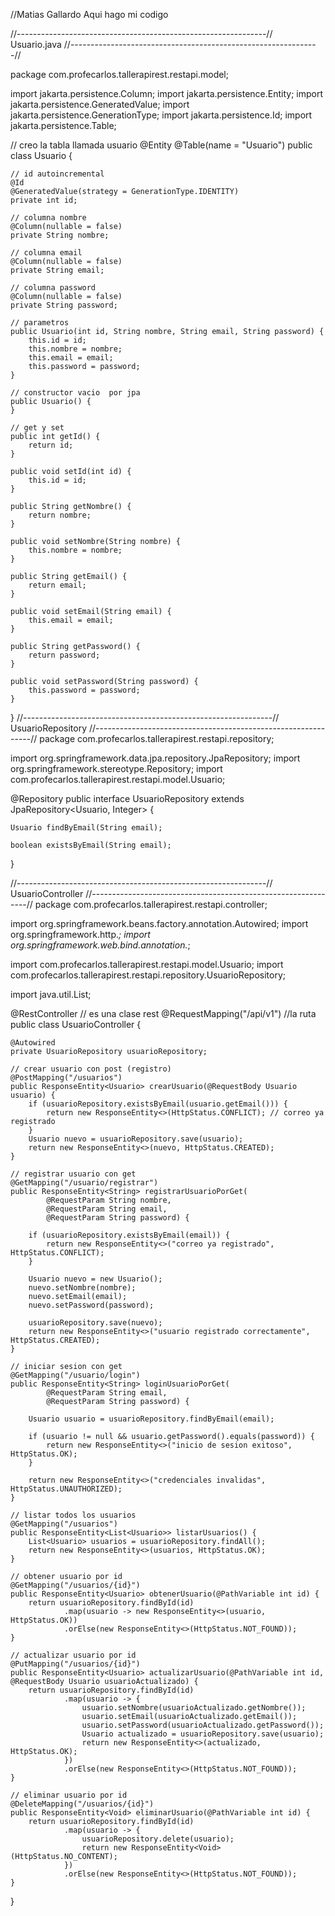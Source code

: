 //Matias Gallardo Aqui hago mi codigo 

//--------------------------------------------------------------//
Usuario.java 
//--------------------------------------------------------------//

package com.profecarlos.tallerapirest.restapi.model;

import jakarta.persistence.Column;
import jakarta.persistence.Entity;
import jakarta.persistence.GeneratedValue;
import jakarta.persistence.GenerationType;
import jakarta.persistence.Id;
import jakarta.persistence.Table;

// creo la tabla llamada usuario
@Entity
@Table(name = "Usuario")
public class Usuario {

    // id autoincremental
    @Id
    @GeneratedValue(strategy = GenerationType.IDENTITY)
    private int id;

    // columna nombre
    @Column(nullable = false)
    private String nombre;

    // columna email
    @Column(nullable = false)
    private String email;

    // columna password
    @Column(nullable = false)
    private String password;

    // parametros
    public Usuario(int id, String nombre, String email, String password) {
        this.id = id;
        this.nombre = nombre;
        this.email = email;
        this.password = password;
    }

    // constructor vacio  por jpa
    public Usuario() {
    }

    // get y set
    public int getId() {
        return id;
    }

    public void setId(int id) {
        this.id = id;
    }

    public String getNombre() {
        return nombre;
    }

    public void setNombre(String nombre) {
        this.nombre = nombre;
    }

    public String getEmail() {
        return email;
    }

    public void setEmail(String email) {
        this.email = email;
    }

    public String getPassword() {
        return password;
    }

    public void setPassword(String password) {
        this.password = password;
    }
}
//--------------------------------------------------------------//
UsuarioRepository
//--------------------------------------------------------------//
package com.profecarlos.tallerapirest.restapi.repository;

import org.springframework.data.jpa.repository.JpaRepository;
import org.springframework.stereotype.Repository;
import com.profecarlos.tallerapirest.restapi.model.Usuario;

@Repository
public interface UsuarioRepository extends JpaRepository<Usuario, Integer> {

    Usuario findByEmail(String email);

    boolean existsByEmail(String email);
}

//--------------------------------------------------------------//
UsuarioController
//--------------------------------------------------------------//
package com.profecarlos.tallerapirest.restapi.controller;

import org.springframework.beans.factory.annotation.Autowired;
import org.springframework.http.*;
import org.springframework.web.bind.annotation.*;

import com.profecarlos.tallerapirest.restapi.model.Usuario;
import com.profecarlos.tallerapirest.restapi.repository.UsuarioRepository;

import java.util.List;

@RestController // es una clase rest
@RequestMapping("/api/v1") //la ruta
public class UsuarioController {

    @Autowired
    private UsuarioRepository usuarioRepository;

    // crear usuario con post (registro)
    @PostMapping("/usuarios")
    public ResponseEntity<Usuario> crearUsuario(@RequestBody Usuario usuario) {
        if (usuarioRepository.existsByEmail(usuario.getEmail())) {
            return new ResponseEntity<>(HttpStatus.CONFLICT); // correo ya registrado
        }
        Usuario nuevo = usuarioRepository.save(usuario);
        return new ResponseEntity<>(nuevo, HttpStatus.CREATED);
    }

    // registrar usuario con get 
    @GetMapping("/usuario/registrar")
    public ResponseEntity<String> registrarUsuarioPorGet(
            @RequestParam String nombre,
            @RequestParam String email,
            @RequestParam String password) {

        if (usuarioRepository.existsByEmail(email)) {
            return new ResponseEntity<>("correo ya registrado", HttpStatus.CONFLICT);
        }

        Usuario nuevo = new Usuario();
        nuevo.setNombre(nombre);
        nuevo.setEmail(email);
        nuevo.setPassword(password);

        usuarioRepository.save(nuevo);
        return new ResponseEntity<>("usuario registrado correctamente", HttpStatus.CREATED);
    }

    // iniciar sesion con get
    @GetMapping("/usuario/login")
    public ResponseEntity<String> loginUsuarioPorGet(
            @RequestParam String email,
            @RequestParam String password) {

        Usuario usuario = usuarioRepository.findByEmail(email);

        if (usuario != null && usuario.getPassword().equals(password)) {
            return new ResponseEntity<>("inicio de sesion exitoso", HttpStatus.OK);
        }

        return new ResponseEntity<>("credenciales invalidas", HttpStatus.UNAUTHORIZED);
    }

    // listar todos los usuarios
    @GetMapping("/usuarios")
    public ResponseEntity<List<Usuario>> listarUsuarios() {
        List<Usuario> usuarios = usuarioRepository.findAll();
        return new ResponseEntity<>(usuarios, HttpStatus.OK);
    }

    // obtener usuario por id
    @GetMapping("/usuarios/{id}")
    public ResponseEntity<Usuario> obtenerUsuario(@PathVariable int id) {
        return usuarioRepository.findById(id)
                .map(usuario -> new ResponseEntity<>(usuario, HttpStatus.OK))
                .orElse(new ResponseEntity<>(HttpStatus.NOT_FOUND));
    }

    // actualizar usuario por id
    @PutMapping("/usuarios/{id}")
    public ResponseEntity<Usuario> actualizarUsuario(@PathVariable int id, @RequestBody Usuario usuarioActualizado) {
        return usuarioRepository.findById(id)
                .map(usuario -> {
                    usuario.setNombre(usuarioActualizado.getNombre());
                    usuario.setEmail(usuarioActualizado.getEmail());
                    usuario.setPassword(usuarioActualizado.getPassword());
                    Usuario actualizado = usuarioRepository.save(usuario);
                    return new ResponseEntity<>(actualizado, HttpStatus.OK);
                })
                .orElse(new ResponseEntity<>(HttpStatus.NOT_FOUND));
    }

    // eliminar usuario por id
    @DeleteMapping("/usuarios/{id}")
    public ResponseEntity<Void> eliminarUsuario(@PathVariable int id) {
        return usuarioRepository.findById(id)
                .map(usuario -> {
                    usuarioRepository.delete(usuario);
                    return new ResponseEntity<Void>(HttpStatus.NO_CONTENT);
                })
                .orElse(new ResponseEntity<>(HttpStatus.NOT_FOUND));
    }
}
